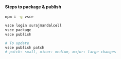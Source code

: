 #### Steps to package & publish

```sh
npm i -g vsce

vsce login surajmandalcell
vsce package
vsce publish

# To update
vsce publish patch
# patch: small, minor: medium, major: large changes
```
